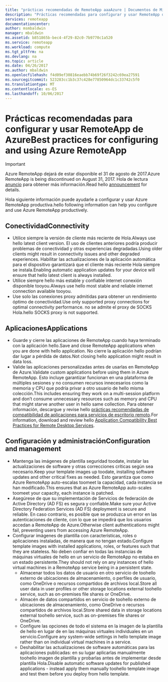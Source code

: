 ```yaml
---
title: "prácticas recomendadas de RemoteApp aaaAzure | Documentos de Microsoft"
description: "Prácticas recomendadas para configurar y usar RemoteApp de Azure"
services: remoteapp
documentationcenter: 
author: msmbaldwin
manager: mbaldwin
ms.assetid: b851865b-bec4-4f29-82c0-7b9770c1a520
ms.service: remoteapp
ms.workload: compute
ms.tgt_pltfrm: na
ms.devlang: na
ms.topic: article
ms.date: 04/26/2017
ms.author: mbaldwin
ms.openlocfilehash: f4d09ef30816eaebb74b69f26f3242c69ea27591
ms.sourcegitcommit: 523283cc1b3c37c428e77850964dc1c33742c5f0
ms.translationtype: MT
ms.contentlocale: es-ES
ms.lasthandoff: 10/06/2017
---
```

# <a name="best-practices-for-configuring-and-using-azure-remoteapp"></a><span data-ttu-id="8f7eb-103">Prácticas recomendadas para configurar y usar RemoteApp de Azure</span><span class="sxs-lookup"><span data-stu-id="8f7eb-103">Best practices for configuring and using Azure RemoteApp</span></span>
> [!IMPORTANT]
> <span data-ttu-id="8f7eb-104">Azure RemoteApp dejará de estar disponible el 31 de agosto de 2017.</span><span class="sxs-lookup"><span data-stu-id="8f7eb-104">Azure RemoteApp is being discontinued on August 31, 2017.</span></span> <span data-ttu-id="8f7eb-105">Hola de lectura [anuncio](https://blogs.technet.microsoft.com/enterprisemobility/2016/08/12/application-remoting-and-the-cloud/) para obtener más información.</span><span class="sxs-lookup"><span data-stu-id="8f7eb-105">Read hello [announcement](https://blogs.technet.microsoft.com/enterprisemobility/2016/08/12/application-remoting-and-the-cloud/) for details.</span></span>
> 
> 

<span data-ttu-id="8f7eb-106">Hola siguiente información puede ayudarle a configurar y usar Azure RemoteApp productiva.</span><span class="sxs-lookup"><span data-stu-id="8f7eb-106">hello following information can help you configure and use Azure RemoteApp productively.</span></span>

## <a name="connectivity"></a><span data-ttu-id="8f7eb-107">Conectividad</span><span class="sxs-lookup"><span data-stu-id="8f7eb-107">Connectivity</span></span>
* <span data-ttu-id="8f7eb-108">Utilice siempre la versión de cliente más reciente de Hola.</span><span class="sxs-lookup"><span data-stu-id="8f7eb-108">Always use hello latest client version.</span></span> <span data-ttu-id="8f7eb-109">El uso de clientes anteriores podría producir problemas de conectividad y otras experiencias degradadas.</span><span class="sxs-lookup"><span data-stu-id="8f7eb-109">Using older clients might result in connectivity issues and other degraded experiences.</span></span> <span data-ttu-id="8f7eb-110">Habilitar las actualizaciones de la aplicación automática para el dispositivo garantizará que el cliente más reciente Hola siempre se instala.</span><span class="sxs-lookup"><span data-stu-id="8f7eb-110">Enabling automatic application updates for your device will ensure that hello latest client is always installed.</span></span>
* <span data-ttu-id="8f7eb-111">Utilice siempre hello más estable y confiable internet conexión disponible tooyou.</span><span class="sxs-lookup"><span data-stu-id="8f7eb-111">Always use hello most stable and reliable internet connection available tooyou.</span></span>  
* <span data-ttu-id="8f7eb-112">Use solo las conexiones proxy admitidas para obtener un rendimiento óptimo de conectividad.</span><span class="sxs-lookup"><span data-stu-id="8f7eb-112">Use only supported proxy connections for optimal connectivity performance.</span></span>  <span data-ttu-id="8f7eb-113">no se admite el proxy de SOCKS Hola.</span><span class="sxs-lookup"><span data-stu-id="8f7eb-113">hello SOCKS proxy is not supported.</span></span>

## <a name="applications"></a><span data-ttu-id="8f7eb-114">Aplicaciones</span><span class="sxs-lookup"><span data-stu-id="8f7eb-114">Applications</span></span>
* <span data-ttu-id="8f7eb-115">Guarde y cierre las aplicaciones de RemoteApp cuando haya terminado con la aplicación hello.</span><span class="sxs-lookup"><span data-stu-id="8f7eb-115">Save and close RemoteApp applications when you are done with hello application.</span></span> <span data-ttu-id="8f7eb-116">No cierre la aplicación hello podrían dar lugar a pérdida de datos.</span><span class="sxs-lookup"><span data-stu-id="8f7eb-116">Not closing hello application might result in data loss.</span></span>
* <span data-ttu-id="8f7eb-117">Valide las aplicaciones personalizadas antes de usarlas en RemoteApp de Azure.</span><span class="sxs-lookup"><span data-stu-id="8f7eb-117">Validate custom applications before using them in Azure RemoteApp.</span></span> <span data-ttu-id="8f7eb-118">Esto incluye garantizar funcionan en una plataforma de múltiples sesiones y no consumen recursos innecesarios como la memoria y CPU que podría privar a otro usuario de hello misma colección.</span><span class="sxs-lookup"><span data-stu-id="8f7eb-118">This includes ensuring they work on a multi-session platform and don’t consume unnecessary resources such as memory and CPU that might starve another user in hello same collection.</span></span> <span data-ttu-id="8f7eb-119">Para obtener información, descargue y revise hello [prácticas recomendadas de compatibilidad de aplicaciones para servicios de escritorio remoto](http://www.dabcc.com/resources/Application%20Compatibility%20Best%20Practices%20for%20Remote%20Desktop%20Services.pdf).</span><span class="sxs-lookup"><span data-stu-id="8f7eb-119">For information, download and review hello [Application Compatibility Best Practices for Remote Desktop Services](http://www.dabcc.com/resources/Application%20Compatibility%20Best%20Practices%20for%20Remote%20Desktop%20Services.pdf).</span></span>

## <a name="configuration-and-management"></a><span data-ttu-id="8f7eb-120">Configuración y administración</span><span class="sxs-lookup"><span data-stu-id="8f7eb-120">Configuration and management</span></span>
* <span data-ttu-id="8f7eb-121">Mantenga las imágenes de plantilla seguridad toodate, instalar las actualizaciones de software y otras correcciones críticas según sea necesario.</span><span class="sxs-lookup"><span data-stu-id="8f7eb-121">Keep your template images up toodate, installing software updates and other critical fixes as needed.</span></span> <span data-ttu-id="8f7eb-122">Esto garantiza que como Azure RemoteApp auto-escalas toomeet la capacidad, cada instancia se han modificado.</span><span class="sxs-lookup"><span data-stu-id="8f7eb-122">This ensures that as Azure RemoteApp auto-scales toomeet your capacity, each instance is patched.</span></span>  
* <span data-ttu-id="8f7eb-123">Asegúrese de que su implementación de Servicios de federación de Active Directory (AD FS) es segura y confiable.</span><span class="sxs-lookup"><span data-stu-id="8f7eb-123">Make sure your Active Directory Federation Services (AD FS) deployment is secure and reliable.</span></span> <span data-ttu-id="8f7eb-124">En caso contrario, es posible que se produzca un error en las autenticaciones de cliente, con lo que se impedirá que los usuarios accedan a RemoteApp de Azure.</span><span class="sxs-lookup"><span data-stu-id="8f7eb-124">Otherwise client authentications might fail, preventing users from accessing Azure RemoteApp.</span></span>
* <span data-ttu-id="8f7eb-125">Configurar imágenes de plantilla con características, roles o aplicaciones instaladas, de manera que no tengan estado.</span><span class="sxs-lookup"><span data-stu-id="8f7eb-125">Configure template images with installed applications, roles, or features such that they are stateless.</span></span> <span data-ttu-id="8f7eb-126">No deben confiar en todas las instancias de máquinas virtuales de hello en un servicio de RemoteApp no estaba en un estado persistente.</span><span class="sxs-lookup"><span data-stu-id="8f7eb-126">They should not rely on any instances of hello virtual machines in a RemoteApp service being in a persistent state.</span></span>
  * <span data-ttu-id="8f7eb-127">Almacenar todos los datos de usuario en otro servicio de toohello externo de ubicaciones de almacenamiento, o perfiles de usuario, como OneDrive o recursos compartidos de archivos local.</span><span class="sxs-lookup"><span data-stu-id="8f7eb-127">Store all user data in user profiles or other storage locations external toohello service, such as on-premises file shares or OneDrive.</span></span>
  * <span data-ttu-id="8f7eb-128">Almacén de datos compartidos en servicio de toohello externo de ubicaciones de almacenamiento, como OneDrive o recursos compartidos de archivos local.</span><span class="sxs-lookup"><span data-stu-id="8f7eb-128">Store shared data in storage locations external toohello service, such as on-premises file shares or OneDrive.</span></span>
  * <span data-ttu-id="8f7eb-129">Configure las opciones de todo el sistema en la imagen de la plantilla de hello en lugar de en las máquinas virtuales individuales en un servicio.</span><span class="sxs-lookup"><span data-stu-id="8f7eb-129">Configure any system-wide settings in hello template image rather than on individual virtual machines in a service.</span></span>
  * <span data-ttu-id="8f7eb-130">Deshabilitar las actualizaciones de software automáticas para las aplicaciones publicadas: en su lugar aplicarlas manualmente toohello imagen de plantilla y probarlas antes de implementar desde plantilla Hola.</span><span class="sxs-lookup"><span data-stu-id="8f7eb-130">Disable automatic software updates for published applications - instead apply them manually toohello template image and test them before you deploy  from hello template.</span></span>

